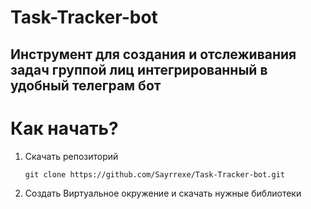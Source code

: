 # Task-Tracker-bot
 
## Инструмент для создания и отслеживания задач группой лиц интегрированный в удобный телеграм бот

# Как начать?
1. Скачать репозиторий 
	```
	git clone https://github.com/Sayrrexe/Task-Tracker-bot.git
	```
2. Создать Виртуальное окружение и скачать нужные библиотеки
	```
	
	```
